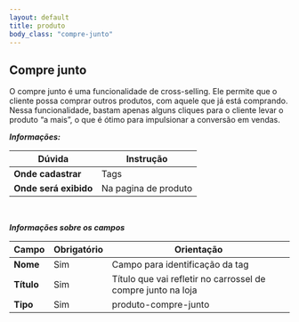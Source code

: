 ```yaml
---
layout: default
title: produto
body_class: "compre-junto"
---
```



## Compre junto

O compre junto é uma funcionalidade de cross-selling. Ele permite que o cliente possa comprar outros produtos, com aquele que já está comprando. Nessa funcionalidade, bastam apenas alguns cliques para o cliente levar o produto “a mais”, o que é ótimo para impulsionar a conversão em vendas.

***Informações:***

| Dúvida                          | Instrução                                                               |
| ------------------------------- | ----------------------------------------------------------------------- |
| **Onde cadastrar**              | Tags                                                                    |
| **Onde será exibido**           | Na pagina de produto                           |


&nbsp;

***Informações sobre os campos***

| Campo         | Obrigatório         | Orientação                                |
| ------------- | ------------------- | ----------------------------------------- |
| **Nome**      | Sim      | Campo para identificação da tag                      |
| **Título**    | Sim | Título que vai refletir no carrossel de compre junto na loja                  |
| **Tipo** | Sim | produto-compre-junto     |



&nbsp;
